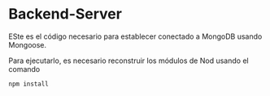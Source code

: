# Backend-Server

ESte es el código necesario para establecer conectado a MongoDB usando Mongoose.

Para ejecutarlo, es necesario reconstruir los módulos de Nod usando el comando

```
npm install
```

